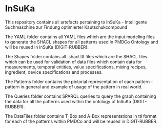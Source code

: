 # InSuKa
This repository contains all artefacts pertaining to InSuKa - Intelligente Suchmaschine zur Findung optimierter Kautschukcompound

The YAML folder contains all YAML files which are the input modeling files to generate the SHACL shapes for all patterns used in PMDCo Ontology and will be reused in InSuKa (DIGIT-RUBBER).

The Shapes folder contains all .shacl.ttl files which are the SHACL files which can be used for validation of data files which contain data for measurements, temporal entities, value specifications, mixing recipes, ingredient, device specifications and processes.

The Patterns folder contains the pictorial representation of each pattern - pattern in general and example of usage of the pattern in real world.

The Queries folder contains SPARQL queries to query the graph containing the data for all the patterns used within the ontology of InSuKa (DIGIT-RUBBER).

The DataFiles folder contains T-Box and A-Box representations in ttl format for each of the patterns within PMDCo and will be reused in DIGIT-RUBBER.
